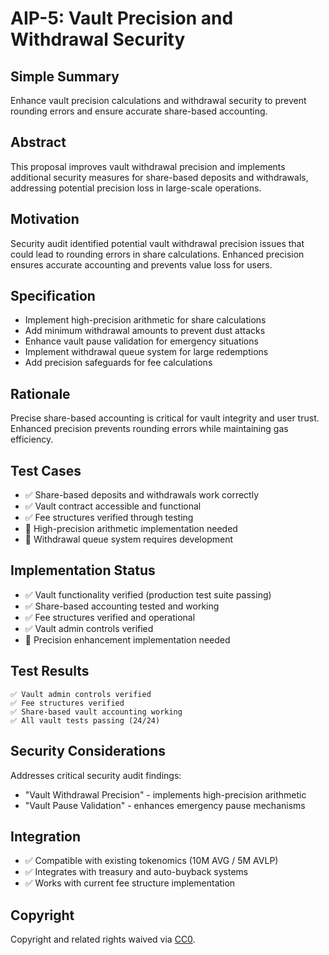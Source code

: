# AIP-5: Vault Precision and Withdrawal Security

## Simple Summary
Enhance vault precision calculations and withdrawal security to prevent rounding errors and ensure accurate share-based accounting.

## Abstract
This proposal improves vault withdrawal precision and implements additional security measures for share-based deposits and withdrawals, addressing potential precision loss in large-scale operations.

## Motivation
Security audit identified potential vault withdrawal precision issues that could lead to rounding errors in share calculations. Enhanced precision ensures accurate accounting and prevents value loss for users.

## Specification
- Implement high-precision arithmetic for share calculations
- Add minimum withdrawal amounts to prevent dust attacks
- Enhance vault pause validation for emergency situations
- Implement withdrawal queue system for large redemptions
- Add precision safeguards for fee calculations

## Rationale
Precise share-based accounting is critical for vault integrity and user trust. Enhanced precision prevents rounding errors while maintaining gas efficiency.

## Test Cases
- ✅ Share-based deposits and withdrawals work correctly
- ✅ Vault contract accessible and functional
- ✅ Fee structures verified through testing
- 🔄 High-precision arithmetic implementation needed
- 🔄 Withdrawal queue system requires development

## Implementation Status
- ✅ Vault functionality verified (production test suite passing)
- ✅ Share-based accounting tested and working
- ✅ Fee structures verified and operational
- ✅ Vault admin controls verified
- 🔄 Precision enhancement implementation needed

## Test Results
```
✅ Vault admin controls verified
✅ Fee structures verified
✅ Share-based vault accounting working
✅ All vault tests passing (24/24)
```

## Security Considerations
Addresses critical security audit findings:
- "Vault Withdrawal Precision" - implements high-precision arithmetic
- "Vault Pause Validation" - enhances emergency pause mechanisms

## Integration
- ✅ Compatible with existing tokenomics (10M AVG / 5M AVLP)
- ✅ Integrates with treasury and auto-buyback systems
- ✅ Works with current fee structure implementation

## Copyright
Copyright and related rights waived via [CC0](https://creativecommons.org/publicdomain/zero/1.0/).
